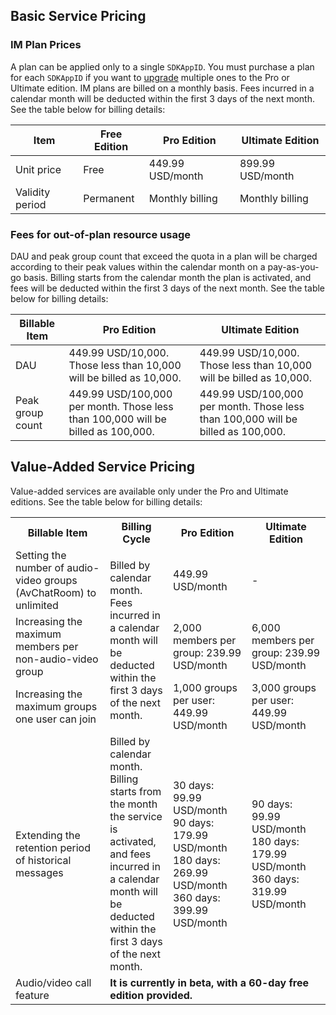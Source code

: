 ## Basic Service Pricing


### IM Plan Prices[](id:Package)
A plan can be applied only to a single `SDKAppID`. You must purchase a plan for each `SDKAppID` if you want to [upgrade](https://intl.cloud.tencent.com/zh/document/product/1047/34577#.E5.8D.87.E7.BA.A7.E5.BA.94.E7.94.A8) multiple ones to the Pro or Ultimate edition.
IM plans are billed on a monthly basis. Fees incurred in a calendar month will be deducted within the first 3 days of the next month. See the table below for billing details:

| Item | Free Edition | Pro Edition | Ultimate Edition |
| -------- | ------ | ------------- | ------------- |
| Unit price | Free | 449.99 USD/month | 899.99 USD/month |
| Validity period | Permanent | Monthly billing<br /> | Monthly billing<br /> |



### Fees for out-of-plan resource usage[](id:Excess)
DAU and peak group count that exceed the quota in a plan will be charged according to their peak values within the calendar month on a pay-as-you-go basis. Billing starts from the calendar month the plan is activated, and fees will be deducted within the first 3 days of the next month. See the table below for billing details:

| Billable Item | Pro Edition | Ultimate Edition |
| ---------- | -------------------------------------------- | -------------------------------------------- |
| DAU | 449.99 USD/10,000. Those less than 10,000 will be billed as 10,000. | 449.99 USD/10,000. Those less than 10,000 will be billed as 10,000. |
| Peak group count | 449.99 USD/100,000 per month. Those less than 100,000 will be billed as 100,000. | 449.99 USD/100,000 per month. Those less than 100,000 will be billed as 100,000. |



## Value-Added Service Pricing[](id:Value-added)
Value-added services are available only under the Pro and Ultimate editions. See the table below for billing details:

<table>
<tr>
<th width="30%">Billable Item</th>
<th width="20%">Billing Cycle</th>
<th width="25%">Pro Edition</th>
<th width="25%">Ultimate Edition</th>
</tr><tr>
<td>Setting the number of audio-video groups (AvChatRoom) to unlimited</td>
<td rowspan = "3">Billed by calendar month. Fees incurred in a calendar month will be deducted within the first 3 days of the next month.</td>
<td>449.99 USD/month</td>
<td>-</td>
</tr>
<tr>
<td>Increasing the maximum members per non-audio-video group</td>
<td>2,000 members per group: 239.99 USD/month</td>
<td>6,000 members per group: 239.99 USD/month</td>
</tr>
<tr>
<td>Increasing the maximum groups one user can join</td>
<td>1,000 groups per user: 449.99 USD/month</td>
<td>3,000 groups per user: 449.99 USD/month</td>
</tr>
<tr>
<td>Extending the retention period of historical messages</td>
<td>Billed by calendar month. Billing starts from the month the service is activated, and fees incurred in a calendar month will be deducted within the first 3 days of the next month. </td>
<td>30 days: 99.99 USD/month<br>90 days: 179.99 USD/month<br>180 days: 269.99 USD/month<br>360 days: 399.99 USD/month</td>
<td>90 days: 99.99 USD/month<br>180 days: 179.99 USD/month<br>360 days: 319.99 USD/month</td>
</tr>
<tr>
<td>Audio/video call feature</td>
<td colspan=3><b>It is currently in beta, with a 60-day free edition provided. </b></td>
</tr></table>